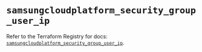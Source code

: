 # `samsungcloudplatform_security_group_user_ip`

Refer to the Terraform Registry for docs: [`samsungcloudplatform_security_group_user_ip`](https://registry.terraform.io/providers/samsungsdscloud/samsungcloudplatform/3.13.0/docs/resources/security_group_user_ip).
